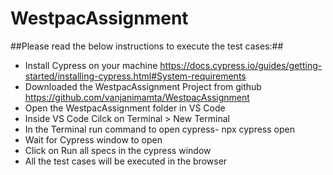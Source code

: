 # WestpacAssignment

##Please read the below instructions to execute the test cases:##

- Install Cypress on your machine  https://docs.cypress.io/guides/getting-started/installing-cypress.html#System-requirements 
- Downloaded the WestpacAssignment Project from github https://github.com/vanjanimamta/WestpacAssignment 
- Open the WestpacAssignment folder in VS Code 
- Inside VS Code Cilck on Terminal > New Terminal
- In the Terminal run command to open cypress- npx cypress open
- Wait for Cypress window to open
- Click on Run all  specs in the cypress window
- All the test cases will be executed in the browser
